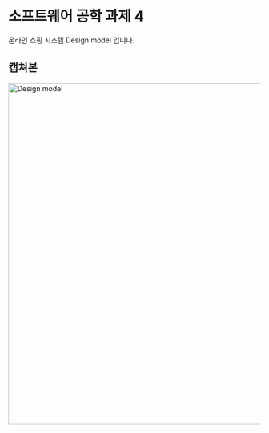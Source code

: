 # 소프트웨어 공학 과제 4

온라인 쇼핑 시스템 Design model 입니다.

## 캡쳐본

<img width="682" alt="Design model" src="https://user-images.githubusercontent.com/48611456/84048323-b277f680-a9e6-11ea-9645-0695ab39757a.PNG">

